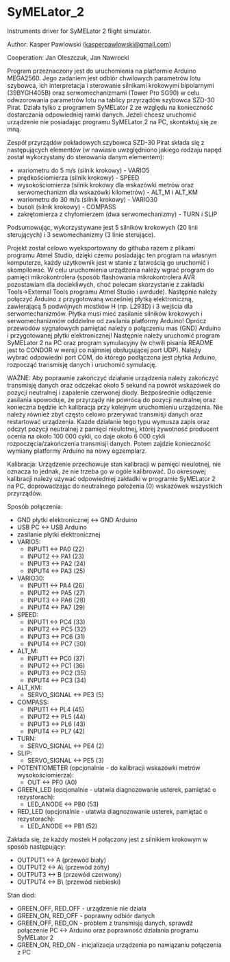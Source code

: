 # SyMELator_2
Instruments driver for SyMELator 2 flight simulator.

Author: Kasper Pawlowski   (kasperpawlowski@gmail.com)

Cooperation: Jan Oleszczuk, Jan Nawrocki

Program przeznaczony jest do uruchomienia na platformie Arduino MEGA2560. 
Jego zadaniem jest odbiór chwilowych parametrów lotu szybowca, ich interpretacja i sterowanie silnikami krokowymi bipolarnymi (39BYGH405B) oraz serwomechanizmami (Tower Pro SG90) w celu odwzorowania parametrów lotu na tablicy przyrządów szybowca SZD-30 Pirat. Działa tylko z programem SyMELator 2 ze względu na konieczność dostarczania odpowiedniej ramki danych. 
Jeżeli chcesz uruchomić urządzenie nie posiadając programu SyMELator 2 na PC, skontaktuj się ze mną.

Zespół przyrządów pokładowych szybowca SZD-30 Pirat składa się z następujących elementów (w nawiasie uwzględniono jakiego rodzaju napęd 
został wykorzystany do sterowania danym elementem):
- wariometru do 5 m/s (silnik krokowy) - VARIO5
- prędkościomierza (silnik krokowy) - SPEED
- wysokościomierza (silnik krokowy dla wskazówki metrów oraz serwomechanizm dla wskazówki kilometrów) - ALT_M i ALT_KM
- wariometru do 30 m/s (silnik krokowy) - VARIO30
- busoli (silnik krokowy) - COMPASS
- zakrętomierza z chyłomierzem (dwa serwomechanizmy) - TURN i SLIP

Podsumowując, wykorzystywane jest 5 silników krokowych (20 linii sterujących) i 3 sewomechanizmy (3 linie sterujące).

Projekt został celowo wyeksportowany do githuba razem z plikami programu Atmel Studio, dzięki czemu posiadając ten program
na własnym komputerze, każdy użytkownik jest w stanie z łatwością go uruchomić i skompilować. 
W celu uruchomienia urządzenia należy wgrać program do pamięci mikrokontrolera (sposób flashowania mikrokontrolera AVR pozostawiam dla 
dociekliwych, choć polecam skorzystanie z zakładki Tools->External Tools programu Atmel Studio i avrdude). Następnie należy połączyć
Arduino z przygotowaną wcześniej płytką elektroniczną, zawierającą 5 podwójnych mostków H (np. L293D) i 3 wejścia dla serwomechanizmów.
Płytka musi mieć zasilanie silników krokowych i serwomechanizmów oddzielne od zasilania platformy Arduino! Oprócz przewodów sygnałowych
pamiętać należy o połączeniu mas (GND) Arduino i przygotowanej płytki elektronicznej! Następnie należy uruchomić program SyMELator 2
na PC oraz program symulacyjny (w chwili pisania README jest to CONDOR w wersji co najmniej obsługującej port UDP). Należy wybrać 
odpowiedni port COM, do którego podłączona jest płytka Arduino, rozpocząć transmisję danych i uruchomić symulację. 

WAŻNE:
Aby poprawnie zakończyć działanie urządzenia należy zakończyć transmisję danych oraz odczekać około 5 sekund na powrót wskazówek do
pozycji neutralnej i zapalenie czerwonej diody. Bezpośrednie odłączenie zasilania spowoduje, że przyrządy nie powrócą do pozycji neutralnej oraz konieczna będzie
ich kalibracja przy kolejnym uruchomieniu urządzenia. 
Nie należy również zbyt często celowo przerywać transmisji danych oraz restartować urządzenia. Każde działanie tego typu wymusza zapis
oraz odczyt pozycji neutralnej z pamięci nieulotnej, której żywotność producent ocenia na około 100 000 cykli, co daje około 6 000
cykli rozpoczęcia/zakończenia transmisji danych. Potem zajdzie konieczność wymiany platformy Arduino na nowy egzemplarz.

Kalibracja:
Urządzenie przechowuje stan kalibracji w pamięci nieulotnej, nie oznacza to jednak, że nie trzeba go w ogóle kalibrować. Do okresowej
kalibracji należy używać odpowiedniej zakładki w programie SyMELator 2 na PC, doprowadzając do neutralnego położenia (0) wskazówek
wszystkich przyrządów.

Sposób połączenia:
- GND płytki elektronicznej <-> GND Arduino
- USB PC <-> USB Arduino
- zasilanie płytki elektronicznej
- VARIO5:
  + INPUT1 <-> PA0 (22)
  + INPUT2 <-> PA1 (23)
  + INPUT3 <-> PA2 (24)
  + INPUT4 <-> PA3 (25)
- VARIO30:
  + INPUT1 <-> PA4 (26)
  + INPUT2 <-> PA5 (27)
  + INPUT3 <-> PA6 (28)
  + INPUT4 <-> PA7 (29)
- SPEED:
  + INPUT1 <-> PC4 (33)
  + INPUT2 <-> PC5 (32)
  + INPUT3 <-> PC6 (31)
  + INPUT4 <-> PC7 (30)
- ALT_M:
  + INPUT1 <-> PC0 (37)
  + INPUT2 <-> PC1 (36)
  + INPUT3 <-> PC2 (35)
  + INPUT4 <-> PC3 (34)
- ALT_KM:
  + SERVO_SIGNAL <-> PE3 (5)
- COMPASS:
  + INPUT1 <-> PL4 (45)
  + INPUT2 <-> PL5 (44)
  + INPUT3 <-> PL6 (43)
  + INPUT4 <-> PL7 (42)
- TURN:
  + SERVO_SIGNAL <-> PE4 (2)
- SLIP:
  + SERVO_SIGNAL <-> PE5 (3)
- POTENTIOMETER (opcjonalnie - do kalibracji wskazówki metrów wysokościomierza):
  + OUT <-> PF0 (A0)
- GREEN_LED (opcjonalnie - ułatwia diagnozowanie usterek, pamiętać o rezystorach):
  + LED_ANODE <-> PB0 (53)
- RED_LED (opcjonalnie - ułatwia diagnozowanie usterek, pamiętać o rezystorach):
  + LED_ANODE <-> PB1 (52)

Zakłada się, że każdy mostek H połączony jest z silnikiem krokowym w sposób następujący:
- OUTPUT1 <-> A (przewód biały)
- OUTPUT2 <-> A\ (przewód żółty)
- OUTPUT3 <-> B (przewód czerwony)
- OUTPUT4 <-> B\ (przewód niebieski)

Stan diod:
- GREEN_OFF, RED_OFF - urządzenie nie działa
- GREEN_ON, RED_OFF - poprawny odbiór danych
- GREEN_OFF, RED_ON - problem z transmisją danych, sprawdź połączenie PC <-> Arduino oraz poprawność działania programu SyMELator 2
- GREEN_ON, RED_ON - inicjalizacja urządzenia po nawiązaniu połączenia z PC
